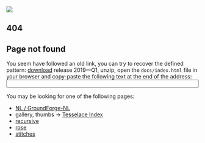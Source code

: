 <img src="/GroundForge/help/bloopers/tipped-over.png" style="float-right">

404
---

Page not found
--------------

<p id="fallBack" style="visible: none">
You seem have followed an old link, you can try to recover the defined pattern:
<a href="https://github.com/d-bl/GroundForge/releases/download/2019-Q1/GroundForge-pages.zip"
>download</a>
release 2019&mdash;Q1, unzip, open the <code>docs/index.html</code> file in your browser
and copy-paste the following text at the end of the address:
<br>
<input type="text" value="" id="toWayBack" style="width: 100%"/>
</p>
<script>
  var args = window.location.href.replace(/[^?]+/,"")
  document.getElementById("toWayBack").value = args
  if (args)
    document.getElementById("fallBack").style = "visible:block"
</script>
You may be looking for one of the following pages:

* [NL / GroundForge-NL](/GroundForge/help/NL.pdf)
* gallery, thumbs -> [Tesselace Index](/GroundForge/help/TesseLace-Index)
* [recursive](/GroundForge/tiles)
* [rose](/GroundForge/sheet.html?patch=5831%20-4-7;bricks&patch=-437%2034-7;bricks&patch=4830%20--77;bricks)
* [stitches](/GroundForge/help/Tiles#choose-stitches)
